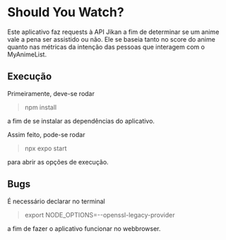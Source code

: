 # Should You Watch?

Este aplicativo faz requests à API Jikan a fim de determinar se um anime vale a pena ser assistido ou não. Ele se baseia tanto no score do anime quanto nas métricas da intenção das pessoas que interagem com o MyAnimeList.

## Execução

Primeiramente, deve-se rodar

> npm install

a fim de se instalar as dependências do aplicativo.

Assim feito, pode-se rodar

> npx expo start

para abrir as opções de execução.

## Bugs

É necessário declarar no terminal 

> export NODE_OPTIONS=--openssl-legacy-provider

a fim de fazer o aplicativo funcionar no webbrowser.